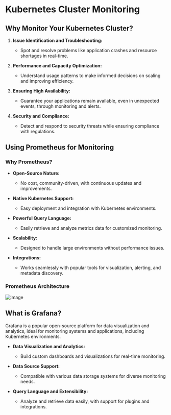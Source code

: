 

# Kubernetes Cluster Monitoring

## Why Monitor Your Kubernetes Cluster?

1. **Issue Identification and Troubleshooting:**
   - Spot and resolve problems like application crashes and resource shortages in real-time.

2. **Performance and Capacity Optimization:**
   - Understand usage patterns to make informed decisions on scaling and improving efficiency.

3. **Ensuring High Availability:**
   - Guarantee your applications remain available, even in unexpected events, through monitoring and alerts.

4. **Security and Compliance:**
   - Detect and respond to security threats while ensuring compliance with regulations.

## Using Prometheus for Monitoring

### Why Prometheus?

- **Open-Source Nature:**
  - No cost, community-driven, with continuous updates and improvements.

- **Native Kubernetes Support:**
  - Easy deployment and integration with Kubernetes environments.

- **Powerful Query Language:**
  - Easily retrieve and analyze metrics data for customized monitoring.

- **Scalability:**
  - Designed to handle large environments without performance issues.

- **Integrations:**
  - Works seamlessly with popular tools for visualization, alerting, and metadata discovery.


### Prometheus Architecture
![image](https://github.com/bezalel-7/prometheus-Grafana/assets/94173498/41c0fa35-ae23-4649-9850-f1a5bac991b6)

## What is Grafana?

Grafana is a popular open-source platform for data visualization and analytics, ideal for monitoring systems and applications, including Kubernetes environments.

- **Data Visualization and Analytics:**
  - Build custom dashboards and visualizations for real-time monitoring.

- **Data Source Support:**
  - Compatible with various data storage systems for diverse monitoring needs.

- **Query Language and Extensibility:**
  - Analyze and retrieve data easily, with support for plugins and integrations.





